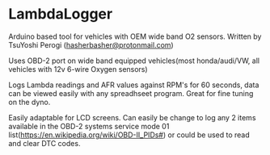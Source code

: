 # LambdaLogger
Arduino based tool for vehicles with OEM wide band O2 sensors. Written by TsuYoshi Perogi (hasherbasher@protonmail.com)

Uses OBD-2 port on wide band equipped vehicles(most honda/audi/VW, all vehicles with 12v 6-wire Oxygen sensors)

Logs Lambda readings and AFR values against RPM's for 60 seconds, data can be viewed easily with any spreadhseet program. Great for fine tuning on the dyno.

Easily adaptable for LCD screens. Can easily be change to log any 2 items available in the OBD-2 systems service mode 01 list(https://en.wikipedia.org/wiki/OBD-II_PIDs#) or could be used to read and clear DTC codes. 

